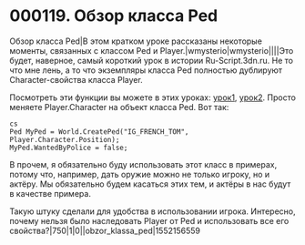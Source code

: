 # 000119. Обзор класса Ped

Обзор класса Ped|В этом кратком уроке рассказаны некоторые моменты, связанных с классом Ped и Player.|wmysterio|wmysterio||||Это будет, наверное, самый короткий урок в истории Ru-Script.3dn.ru. Не то что мне лень, а то что экземпляры класса Ped полностью дублируют Character-свойства класса Player.

Посмотреть эти функции вы можете в этих уроках: [урок1](../../publ/uroki\_skriptinga/gta\_iv/obzor\_klassa\_player\_chast\_2/35-1-0-167/), [урок2](http://publ/uroki\_skriptinga/gta\_iv/obzor\_klassa\_player\_chast\_3/35-1-0-168). Просто меняете Player.Character на объект класса Ped. Вот так:

```
cs
Ped MyPed = World.CreatePed("IG_FRENCH_TOM", Player.Character.Position);
MyPed.WantedByPolice = false;
```

В прочем, я обязательно буду использовать этот класс в примерах, потому что, например, дать оружие можно не только игроку, но и актёру. Мы обязательно будем касаться этих тем, и актёры в нас будут в качестве примера.

Такую штуку сделали для удобства в использовании игрока. Интересно, почему нельзя было наследовать Player от Ped и использовать все его свойства?|750|1|0||obzor\_klassa\_ped|1552156559
